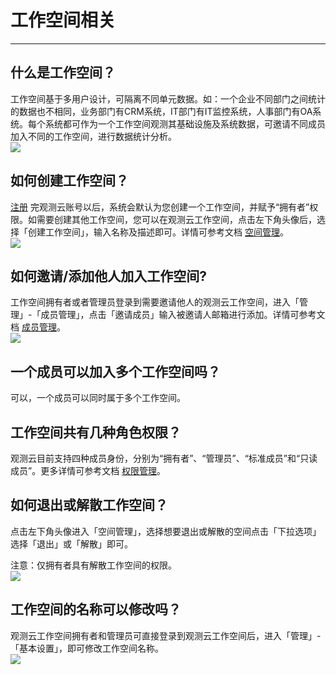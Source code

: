 # 工作空间相关
---

## 什么是工作空间？

工作空间基于多用户设计，可隔离不同单元数据。如：一个企业不同部门之间统计的数据也不相同，业务部门有CRM系统，IT部门有IT监控系统，人事部门有OA系统。每个系统都可作为一个工作空间观测其基础设施及系统数据，可邀请不同成员加入不同的工作空间，进行数据统计分析。<br />![](img/14.question_2.png)

## 如何创建工作空间？

[注册](https://auth.guance.com/register) 完观测云账号以后，系统会默认为您创建一个工作空间，并赋予“拥有者”权限。如需要创建其他工作空间，您可以在观测云工作空间，点击左下角头像后，选择「创建工作空间」，输入名称及描述即可。详情可参考文档 [空间管理](../management/space-management.md)。<br />![](img/14.question_3.png)

## 如何邀请/添加他人加入工作空间?

工作空间拥有者或者管理员登录到需要邀请他人的观测云工作空间，进入「管理」-「成员管理」，点击「邀请成员」输入被邀请人邮箱进行添加。详情可参考文档 [成员管理](../management/member-management.md)。<br />![](img/14.question_4.png)

## 一个成员可以加入多个工作空间吗？

可以，一个成员可以同时属于多个工作空间。

## 工作空间共有几种角色权限？

观测云目前支持四种成员身份，分别为“拥有者”、“管理员”、“标准成员”和“只读成员”。更多详情可参考文档 [权限管理](../management/data-authorization.md)。

## 如何退出或解散工作空间？

点击左下角头像进入「空间管理」，选择想要退出或解散的空间点击「下拉选项」选择「退出」或「解散」即可。

注意：仅拥有者具有解散工作空间的权限。<br />![](img/14.question_5.png)

## 工作空间的名称可以修改吗？

观测云工作空间拥有者和管理员可直接登录到观测云工作空间后，进入「管理」-「基本设置」，即可修改工作空间名称。<br />![](img/14.question_6.png)
